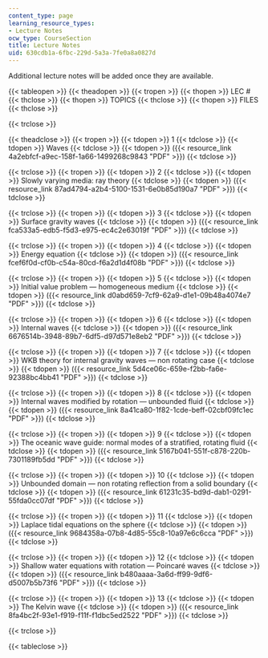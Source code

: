 ```yaml
---
content_type: page
learning_resource_types:
- Lecture Notes
ocw_type: CourseSection
title: Lecture Notes
uid: 630cdb1a-6fbc-229d-5a3a-7fe0a8a0827d
---
```


Additional lecture notes will be added once they are available.

{{< tableopen >}}
{{< theadopen >}}
{{< tropen >}}
{{< thopen >}}
LEC #
{{< thclose >}}
{{< thopen >}}
TOPICS
{{< thclose >}}
{{< thopen >}}
FILES
{{< thclose >}}

{{< trclose >}}

{{< theadclose >}}
{{< tropen >}}
{{< tdopen >}}
1
{{< tdclose >}}
{{< tdopen >}}
Waves
{{< tdclose >}}
{{< tdopen >}}
({{< resource_link 4a2ebfcf-a9ec-158f-1a66-1499268c9843 "PDF" >}})
{{< tdclose >}}

{{< trclose >}}
{{< tropen >}}
{{< tdopen >}}
2
{{< tdclose >}}
{{< tdopen >}}
Slowly varying media: ray theory
{{< tdclose >}}
{{< tdopen >}}
({{< resource_link 87ad4794-a2b4-5100-1531-6e0b85d190a7 "PDF" >}})
{{< tdclose >}}

{{< trclose >}}
{{< tropen >}}
{{< tdopen >}}
3
{{< tdclose >}}
{{< tdopen >}}
Surface gravity waves
{{< tdclose >}}
{{< tdopen >}}
({{< resource_link fca533a5-edb5-f5d3-e975-ec4c2e63019f "PDF" >}})
{{< tdclose >}}

{{< trclose >}}
{{< tropen >}}
{{< tdopen >}}
4
{{< tdclose >}}
{{< tdopen >}}
Energy equation
{{< tdclose >}}
{{< tdopen >}}
({{< resource_link fcef6f0d-cf0b-c54a-80cd-f6a2d1d4f08b "PDF" >}})
{{< tdclose >}}

{{< trclose >}}
{{< tropen >}}
{{< tdopen >}}
5
{{< tdclose >}}
{{< tdopen >}}
Initial value problem — homogeneous medium
{{< tdclose >}}
{{< tdopen >}}
({{< resource_link d0abd659-7cf9-62a9-d1e1-09b48a4074e7 "PDF" >}})
{{< tdclose >}}

{{< trclose >}}
{{< tropen >}}
{{< tdopen >}}
6
{{< tdclose >}}
{{< tdopen >}}
Internal waves
{{< tdclose >}}
{{< tdopen >}}
({{< resource_link 6676514b-3948-89b7-6df5-d97d571e8eb2 "PDF" >}})
{{< tdclose >}}

{{< trclose >}}
{{< tropen >}}
{{< tdopen >}}
7
{{< tdclose >}}
{{< tdopen >}}
WKB theory for internal gravity waves — non rotating case
{{< tdclose >}}
{{< tdopen >}}
({{< resource_link 5d4ce06c-659e-f2bb-fa6e-92388bc4bb41 "PDF" >}})
{{< tdclose >}}

{{< trclose >}}
{{< tropen >}}
{{< tdopen >}}
8
{{< tdclose >}}
{{< tdopen >}}
Internal waves modified by rotation — unbounded fluid
{{< tdclose >}}
{{< tdopen >}}
({{< resource_link 8a41ca80-1f82-1cde-beff-02cbf09fc1ec "PDF" >}})
{{< tdclose >}}

{{< trclose >}}
{{< tropen >}}
{{< tdopen >}}
9
{{< tdclose >}}
{{< tdopen >}}
The oceanic wave guide: normal modes of a stratified, rotating fluid
{{< tdclose >}}
{{< tdopen >}}
({{< resource_link 5167b041-551f-c878-220b-7301189fb5dd "PDF" >}})
{{< tdclose >}}

{{< trclose >}}
{{< tropen >}}
{{< tdopen >}}
10
{{< tdclose >}}
{{< tdopen >}}
Unbounded domain — non rotating reflection from a solid boundary
{{< tdclose >}}
{{< tdopen >}}
({{< resource_link 61231c35-bd9d-dab1-0291-55fda0cc07df "PDF" >}})
{{< tdclose >}}

{{< trclose >}}
{{< tropen >}}
{{< tdopen >}}
11
{{< tdclose >}}
{{< tdopen >}}
Laplace tidal equations on the sphere
{{< tdclose >}}
{{< tdopen >}}
({{< resource_link 9684358a-07b8-4d85-55c8-10a97e6c6cca "PDF" >}})
{{< tdclose >}}

{{< trclose >}}
{{< tropen >}}
{{< tdopen >}}
12
{{< tdclose >}}
{{< tdopen >}}
Shallow water equations with rotation — Poincaré waves
{{< tdclose >}}
{{< tdopen >}}
({{< resource_link b480aaaa-3a6d-ff99-9df6-d5007b5b73f6 "PDF" >}})
{{< tdclose >}}

{{< trclose >}}
{{< tropen >}}
{{< tdopen >}}
13
{{< tdclose >}}
{{< tdopen >}}
The Kelvin wave
{{< tdclose >}}
{{< tdopen >}}
({{< resource_link 8fa4bc2f-93e1-f919-f11f-f1dbc5ed2522 "PDF" >}})
{{< tdclose >}}

{{< trclose >}}

{{< tableclose >}}